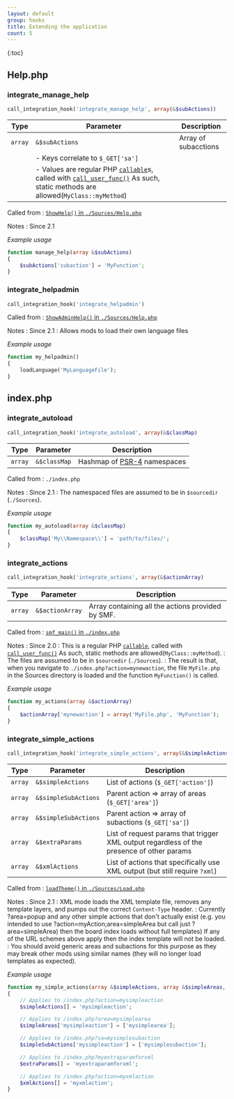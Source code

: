 ```yaml
---
layout: default
group: hooks
title: Extending the application
count: 5
---
```

{:toc}
## Help.php
### integrate_manage_help

```php
call_integration_hook('integrate_manage_help', array(&$subActions))
```

Type|Parameter|Description
---|---|---
`array`|`&$subActions`|Array of subacctions
 | | - Keys correlate to `$_GET['sa']`
 | | - Values are  regular PHP [`callable`](https://www.php.net/manual/en/language.types.callable.php)s, called with [`call_user_func()`](https://www.php.net/manual/en/function.call-user-func.php) As such, static methods are allowed(`MyClass::myMethod`)

Called from
: [`ShowHelp()` in `./Sources/Help.php`](../docs/help.html#showhelp)

Notes
: Since 2.1

*Example usage*

```php
function manage_help(array &$subActions)
{
	$subActions['subaction'] = 'MyFunction';
}
```

### integrate_helpadmin

```php
call_integration_hook('integrate_helpadmin')
```

Called from
: [`ShowAdminHelp()` in `./Sources/Help.php`](../docs/help.html#showadminhelp)

Notes
: Since 2.1
: Allows mods to load their own language files

*Example usage*

```php
function my_helpadmin()
{
	loadLanguage('MyLanguageFile');
}
```

## index.php
### integrate_autoload

```php
call_integration_hook('integrate_autoload', array(&$classMap)
```

Type|Parameter|Description
---|---|---
`array`|`&$classMap`|Hashmap of [PSR-4](https://www.php-fig.org/psr/psr-4/) namespaces

Called from
: `./index.php`

Notes
: Since 2.1
: The namespaced files are assumed to be in `$sourcedir` (`./Sources`).

*Example usage*
```php
function my_autoload(array &$classMap)
{
	$classMap['My\\Namespace\\'] = 'path/to/files/';
}
```

### integrate_actions

```php
call_integration_hook('integrate_actions', array(&$actionArray)
```

Type|Parameter|Description
---|---|---
`array`|`&$actionArray`|Array containing all the actions provided by SMF.

Called from
: [`smf_main()` in `./index.php`](../docs/#smf_main)

Notes
: Since 2.0
: This is a regular PHP [`callable`](https://www.php.net/manual/en/language.types.callable.php), called with [`call_user_func()`](https://www.php.net/manual/en/function.call-user-func.php) As such, static methods are allowed(`MyClass::myMethod`).
: The files are assumed to be in `$sourcedir` (`./Sources`).
: The result is that, when you navigate to `./index.php?action=mynewaction`, the file `MyFile.php` in the Sources directory is loaded and the function `MyFunction()` is called.

*Example usage*

```php
function my_actions(array &$actionArray)
{
	$actionArray['mynewaction'] = array('MyFile.php', 'MyFunction');
}
```

### integrate_simple_actions

```php
call_integration_hook('integrate_simple_actions', array(&$simpleActions, &$simpleAreas, &$simpleSubActions, &$extraParams, &$xmlActions)
```

Type|Parameter|Description
---|---|---
`array`|`&$simpleActions`|List of actions (`$_GET['action']`)
`array`|`&$simpleSubActions`|Parent action => array of areas (`$_GET['area']`)
`array`|`&$simpleSubActions`|Parent action => array of subactions (`$_GET['sa']`)
`array`|`&$extraParams`|List of request params that trigger XML output regardless of the presence of other params
`array`|`&$xmlActions`|List of actions that specifically use XML output (but still require `?xml`)

Called from
: [`loadTheme()` in `./Sources/Load.php`](../docs/load.html#loadtheme)

Notes
: Since 2.1
: XML mode loads the XML template file, removes any template layers, and pumps out the correct `Content-Type` header.
: Currently ?area=popup and any other simple actions that don't actually exist (e.g. you intended to use ?action=myAction;area=simpleArea but call just ?area=simpleArea) then the board index loads without full templates) If any of the URL schemes above apply then the index template will not be loaded.
: You should avoid generic areas and subactions for this purpose as they may break other mods using similar names (they will no longer load templates as expected).

*Example usage*

```php
function my_simple_actions(array &$simpleActions, array &$simpleAreas, array $simpleSubActions, array &$extraParams, array &$xmlActions)
{
	// Applies to /index.php?action=mysimpleaction
	$simpleActions[] = 'mysimpleaction';

	// Applies to /index.php?area=mysimplearea
	$simpleAreas['mysimpleaction'] = ['mysimplearea'];

	// Applies to /index.php?sa=mysimplesubaction
	$simpleSubActions['mysimpleaction'] = ['mysimplesubaction'];

	// Applies to /index.php?myextraparamforxml
	$extraParams[] = 'myextraparamforxml';

	// Applies to /index.php?action=myxmlaction
	$xmlActions[] = 'myxmlaction';
}
```
